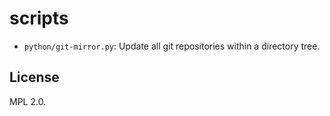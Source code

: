 # scripts

* `python/git-mirror.py`: Update all git repositories within a directory
  tree.

## License

MPL 2.0.
